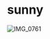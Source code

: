 # sunny


![IMG_0761](https://user-images.githubusercontent.com/130646547/231703749-23c6cd0a-f126-4c0c-b3de-20f81180a748.png)
